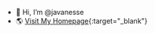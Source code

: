 - 👋 Hi, I’m @javanesse
- 🌎 [Visit My Homepage](Https://javanesse.github.io){:target="_blank"}



<!---
javanesse/javanesse is a ✨ special ✨ repository because its `README.md` (this file) appears on your GitHub profile.
You can click the Preview link to take a look at your changes.
--->
